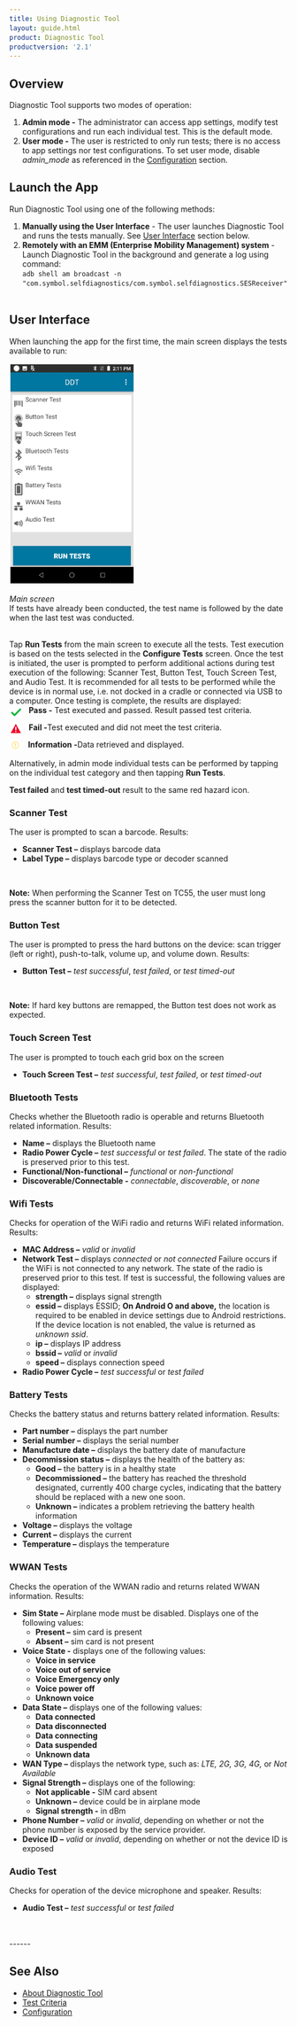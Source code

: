 ```yaml
---
title: Using Diagnostic Tool
layout: guide.html
product: Diagnostic Tool
productversion: '2.1'
---
```


## Overview
Diagnostic Tool supports two modes of operation:
1. **Admin mode -** The administrator can access app settings, modify test configurations and run each individual test. This is the default mode.
2. **User mode -** The user is restricted to only run tests; there is no access to app settings nor test configurations. To set user mode, disable <i>admin_mode</i> as referenced in the [Configuration](../configuration#configurationfile) section.

## Launch the App
Run Diagnostic Tool using one of the following methods: 
1. **Manually using the User Interface** - The user launches Diagnostic Tool and runs the tests manually. See [User Interface](#userinterface) section below. 
2. **Remotely with an EMM (Enterprise Mobility Management) system** - Launch Diagnostic Tool in the background and generate a log using command: <br>`adb shell am broadcast -n "com.symbol.selfdiagnostics/com.symbol.selfdiagnostics.SESReceiver"`
<br><br>

## User Interface
When launching the app for the first time, the main screen displays the tests available to run:

<img style="height:400px" src="mainscreen.png"/>

_Main screen_
<br/>
If tests have already been conducted, the test name is followed by the date when the last test was conducted.
<br />
<br />

Tap **Run Tests** from the main screen to execute all the tests. Test execution is based on the tests selected in the **Configure Tests** screen. Once the test is initiated, the user is prompted to perform additional actions during test execution of the following: Scanner Test, Button Test, Touch Screen Test, and Audio Test.  It is recommended for all tests to be performed while the device is in normal use, i.e. not docked in a cradle or connected via USB to a computer. Once testing is complete, the results are displayed:
<br />
&nbsp;&nbsp;&nbsp;<img align="left" style="height:25px" src="testpassed.png"/><b>Pass -</b> Test executed and passed. Result passed test criteria.  

&nbsp;&nbsp;&nbsp;<img align="left" style="height:25px" src="testfailed.png"/><b>Fail -</b>Test executed and did not meet the test criteria.  
 
&nbsp;&nbsp;&nbsp;<img align="left" style="height:20px" src="testinfo.png"/><b>Information -</b>Data retrieved and displayed.
<br /><br />
Alternatively, in admin mode individual tests can be performed by tapping on the individual test category and then tapping <b>Run Tests</b>.
<br>

**Test failed** and **test timed-out** result to the same red hazard icon.

### Scanner Test
The user is prompted to scan a barcode. Results:
* **Scanner Test –** displays barcode data
* **Label Type –** displays barcode type or decoder scanned
<br>
<p><b>Note:</b> When performing the Scanner Test on TC55, the user must long press the scanner button for it to be detected.</p>

### Button Test
The user is prompted to press the hard buttons on the device: scan trigger (left or right), push-to-talk, volume up, and volume down. Results:
* **Button Test –** _test successful_, _test failed_, or _test timed-out_
<br>
<p><b>Note:</b> If hard key buttons are remapped, the Button test does not work as expected.</p>

### Touch Screen Test
The user is prompted to touch each grid box on the screen
* **Touch Screen Test –** _test successful_, _test failed_, or _test timed-out_

### Bluetooth Tests
Checks whether the Bluetooth radio is operable and returns Bluetooth related information.  Results:
* **Name –** displays the Bluetooth name
* **Radio Power Cycle –** _test successful_ or _test failed_. The state of the radio is preserved prior to this test.
* **Functional/Non-functional –** _functional_ or _non-functional_
* **Discoverable/Connectable -** _connectable_, _discoverable_, or _none_

### Wifi Tests
Checks for operation of the WiFi radio and returns WiFi related information.  Results:
* **MAC Address –** _valid_ or _invalid_
* **Network Test –** displays _connected_ or _not connected_<!-- _ping failed_ or the time (in ms or sec) it takes to ping the specified address if successful.--> Failure occurs if the WiFi is not connected to any network. The state of the radio is preserved prior to this test. If test is successful, the following values are displayed:
     * **strength –** displays signal strength
     * **essid –** displays ESSID; **On Android O and above,** the location is required to be enabled in device settings due to Android restrictions. If the device location is not enabled, the value is returned as _unknown ssid_.
     * **ip –** displays IP address
     * **bssid –** _valid_ or _invalid_
     * **speed –** displays connection speed
* **Radio Power Cycle –** _test successful_ or _test failed_

### Battery Tests
Checks the battery status and returns battery related information.  Results:
* **Part number –** displays the part number
* **Serial number –** displays the serial number
* **Manufacture date –** displays the battery date of manufacture
* **Decommission status –** displays the health of the battery as:
     * **Good –** the battery is in a healthy state
     * **Decommissioned –** the battery has reached the threshold designated, currently 400 charge cycles, indicating that the battery should be replaced with a new one soon.
     * **Unknown –** indicates a problem retrieving the battery health information
* **Voltage –** displays the voltage
* **Current –** displays the current
* **Temperature –** displays the temperature

### WWAN Tests
Checks the operation of the WWAN radio and returns related WWAN information.  Results:
* **Sim State –** Airplane mode must be disabled.  Displays one of the following values:
     * **Present –** sim card is present
     * **Absent –** sim card is not present
* **Voice State -** displays one of the following values:
     * **Voice in service**
     * **Voice out of service**
     * **Voice Emergency only**
     * **Voice power off**
     * **Unknown voice**
* **Data State –** displays one of the following values:
     * **Data connected**
     * **Data disconnected**
     * **Data connecting**
     * **Data suspended**
     * **Unknown data**
* **WAN Type –** displays the network type, such as: _LTE, 2G, 3G, 4G,_ or _Not Available_
* **Signal Strength –** displays one of the following:
     * **Not applicable -** SIM card absent
     * **Unknown –** device could be in airplane mode
     * **Signal strength -** in dBm
* **Phone Number –** _valid_ or _invalid_, depending on whether or not the phone number is exposed by the service provider.
* **Device ID –** _valid_ or _invalid_, depending on whether or not the device ID is exposed

### Audio Test
Checks for operation of the device microphone and speaker.  Results:
* **Audio Test –** _test successful_ or _test failed_

<br>
<br>
<!-- -->
------

## See Also

* [About Diagnostic Tool](../about)
* [Test Criteria](../criteria)
* [Configuration](../configuration)

